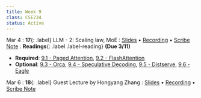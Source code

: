 ```yaml
---
title: Week 9
class: CSE234
status: Active
---
```


Mar 4
: **17**{: .label} LLM - 2: Scaling law, MoE 
  : [Slides](assets/slides/mar4.pdf) &#8226; [Recording](https://podcast.ucsd.edu/watch/wi25/cse234_a00/16) &#8226; [Scribe Note](assets/scribe_notes/mar_4_scribe.pdf)
: **Readings**{: .label .label-reading} **(Due 3/11)**
  * **Required**: [9.1 - Paged Attention](https://arxiv.org/abs/2309.06180), [9.2 - FlashAttention](https://arxiv.org/abs/2205.14135)
  * **Optional**: [9.3 - Orca](https://www.usenix.org/system/files/osdi22-yu.pdf), [9.4 - Speculative Decoding](https://arxiv.org/abs/2211.17192), [9.5 - Distserve](https://arxiv.org/abs/2401.09670), [9.6 - Eagle](https://arxiv.org/abs/2401.15077)


Mar 6
: **18**{: .label} Guest Lecture by Hongyang Zhang
  : [Slides](assets/slides/mar6.pdf) &#8226; [Recording](https://drive.google.com/drive/u/1/folders/1vKUc5xmVE0T90K4nL13CVzDb9yrFDfgE) &#8226; [Scribe Note](assets/scribe_notes/mar6_scribe.pdf)





